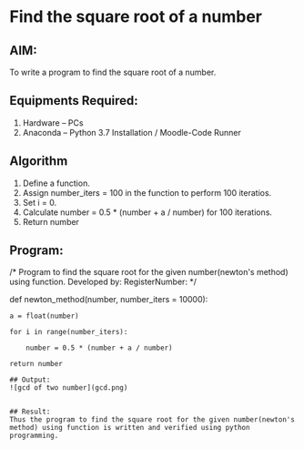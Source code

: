 # Find the square root of a number

## AIM:
To write a program to find the square root of a number.

## Equipments Required:
1. Hardware – PCs
2. Anaconda – Python 3.7 Installation / Moodle-Code Runner

## Algorithm
1. Define a function.
2. Assign number_iters = 100 in the function to perform 100 iteratios.
3. Set i = 0.
4. Calculate  number = 0.5 * (number + a / number) for 100 iterations.
5. Return number

## Program:

/*
Program to find the square root for the given number(newton's method) using function.
Developed by: 
RegisterNumber:  */

def newton_method(number, number_iters = 10000):

    a = float(number) 

    for i in range(number_iters): 

        number = 0.5 * (number + a / number) 

    return number

```
## Output:
![gcd of two number](gcd.png)


## Result:
Thus the program to find the square root for the given number(newton's method) using function is written and verified using python programming.
